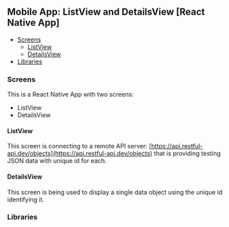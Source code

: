 ## Mobile App: ListView and DetailsView [React Native App]

- [Screens](#screens)
    - [ListView](#listview)
    - [DetailsView](#detailsview)
- [Libraries](#libraries)

### Screens
This is a React Native App with two screens:
- ListView
- DetailsView

#### ListView
This screen is connecting to a remote API server: [https://api.restful-api.dev/objects](https://api.restful-api.dev/objects) that is providing testing JSON data with unique id for each.

#### DetailsView
This screen is being used to display a single data object using the unique id identifying it.

### Libraries
